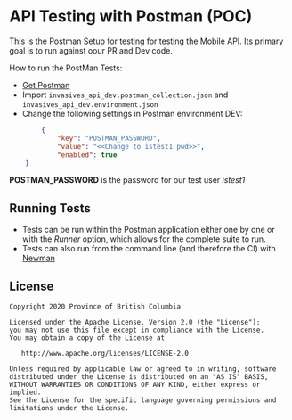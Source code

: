 # API Testing with Postman (POC)

This is the Postman Setup for testing for testing the Mobile API. Its primary goal is to run against oour PR and Dev code.

How to run the PostMan Tests:
- [Get Postman](https://www.postman.com/downloads/)
- Import `invasives_api_dev.postman_collection.json` and `invasives_api_dev.environment.json`
- Change the following settings in Postman environment DEV:

```json
		{
			"key": "POSTMAN_PASSWORD",
			"value": "<<Change to istest1 pwd>>",
			"enabled": true
    }
```

**POSTMAN_PASSWORD** is the password for our test user *istest1*

## Running Tests

- Tests can be run within the Postman application either one by one or with the *Runner* option, which allows for the complete suite to run.
- Tests can also run from the command line (and therefore the CI) with [Newman](https://learning.postman.com/docs/running-collections/using-newman-cli/command-line-integration-with-newman/)



## License

    Copyright 2020 Province of British Columbia

    Licensed under the Apache License, Version 2.0 (the "License");
    you may not use this file except in compliance with the License.
    You may obtain a copy of the License at

       http://www.apache.org/licenses/LICENSE-2.0

    Unless required by applicable law or agreed to in writing, software
    distributed under the License is distributed on an "AS IS" BASIS,
    WITHOUT WARRANTIES OR CONDITIONS OF ANY KIND, either express or implied.
    See the License for the specific language governing permissions and
    limitations under the License.

